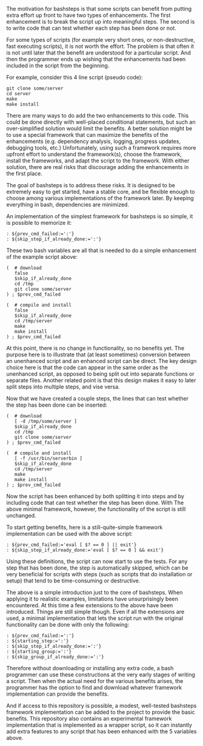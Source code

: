 
The motivation for bashsteps is that some scripts can benefit from
putting extra effort up front to have two types of enhancements.  The
first enhancement is to break the script up into meaningful steps.
The second is to write code that can test whether each step has been
done or not.

For some types of scripts (for example very short ones, or
non-destructive, fast executing scripts), it is not worth the effort.
The problem is that often it is not until later that the benefit are
understood for a particular script.  And then the programmer ends up
wishing that the enhancements had been included in the script from the
beginning.

For example, consider this 4 line script (pseudo code):

    git clone some/server
    cd server
    make
    make install

There are many ways to do add the two enhancements to this code.  This
could be done directly with well-placed conditional statements, but
such an over-simplified solution would limit the benefits.  A better
solution might be to use a special framework that can maximize the
benefits of the enhancements (e.g.  dependency analysis, logging,
progress updates, debugging tools, etc.) Unfortunately, using such a
framework requires more upfront effort to understand the
framework(s), choose the framework, install the frameworks, and adapt
the script to the framework.  With either solution, there are real
risks that discourage adding the enhancements in the first place.

The goal of bashsteps is to address these risks.  It is designed to be
extremely easy to get started, have a stable core, and be flexible
enough to choose among various implementations of the framework later.
By keeping everything in bash, dependencies are minimized.

An implementation of the simplest framework for bashsteps is so
simple, it is possible to memorize it:

    : ${prev_cmd_failed:=':'}
    : ${skip_step_if_already_done:=':'}

These two bash variables are all that is needed to do a simple
enhancement of the example script above:

    (  # download
       false
       $skip_if_already_done
       cd /tmp
       git clone some/server
    ) ; $prev_cmd_failed
    
    (  # compile and install
       false
       $skip_if_already_done
       cd /tmp/server
       make
       make install
    ) ; $prev_cmd_failed

At this point, there is no change in functionality, so no benefits
yet.  The purpose here is to illustrate that (at least sometimes)
conversion between an unenhanced script and an enhanced script can be
direct.  The key design choice here is that the code can appear in the
same order as the unenhanced script, as opposed to being split out
into separate functions or separate files. Another related point is
that this design makes it easy to later split steps into multiple
steps, and vise versa.

Now that we have created a couple steps, the lines that can test
whether the step has been done can be inserted:

    (  # download
       [ -d /tmp/some/server ]
       $skip_if_already_done
       cd /tmp
       git clone some/server
    ) ; $prev_cmd_failed
    
    (  # compile and install
       [ -f /usr/bin/serverbin ]
       $skip_if_already_done
       cd /tmp/server
       make
       make install
    ) ; $prev_cmd_failed

Now the script has been enhanced by both splitting it into steps and
by including code that can test whether the step has been done.  With
The above minimal framework, however, the functionality of the script
is still unchanged. 

To start getting benefits, here is a still-quite-simple framework
implementation can be used with the above script:

    : ${prev_cmd_failed:='eval [ $? == 0 ] || exit'}
    : ${skip_step_if_already_done:='eval [ $? == 0 ] && exit'}

Using these definitions, the script can now start to use the tests.
For any step that has been done, the step is automatically skipped,
which can be very beneficial for scripts with steps (such as scripts
that do installation or setup) that tend to be time-consuming or
destructive.

The above is a simple introduction just to the core of bashsteps.
When applying it to realistic examples, limitations have
unsurprisingly been encountered.  At this time a few extensions to
the above have been introduced.  Things are still simple though.  Even if
all the extensions are used, a minimal implementation that lets the
script run with the original functionality can be done with only the
following:

    : ${prev_cmd_failed:=':'}
    : ${starting_step:=':'}
    : ${skip_step_if_already_done:=':'}
    : ${starting_group:=':'}
    : ${skip_group_if_already_done:=':'}

Therefore without downloading or installing any extra code, a bash
programmer can use these constructions at the very early stages of
writing a script.  Then when the actual need for the various
benefits arises, the programmer has the option to find and download
whatever framework implementation can provide the benefits.

And if access to this repository is possible, a modest, well-tested
bashsteps framework implementation can be added to the project to
provide the basic benefits.  This repository also contains an
experimental framework implementation that is implemented as a wrapper
script, so it can instantly add extra features to any script that has been
enhanced with the 5 variables above.
